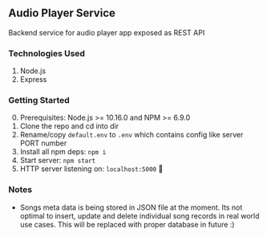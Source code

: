 ## Audio Player Service

Backend service for audio player app exposed as REST API

### Technologies Used
1. Node.js
2. Express

### Getting Started

0. Prerequisites: Node.js >= 10.16.0 and NPM >= 6.9.0
1. Clone the repo and cd into dir
2. Rename/copy `default.env` to `.env` which contains config like server PORT number
3. Install all npm deps: `npm i`
4. Start server: `npm start`
5. HTTP server listening on: `localhost:5000` 🎉

### Notes
- Songs meta data is being stored in JSON file at the moment. Its not optimal to insert, update and delete individual song records in real world use cases. This will be replaced with proper database in future :)